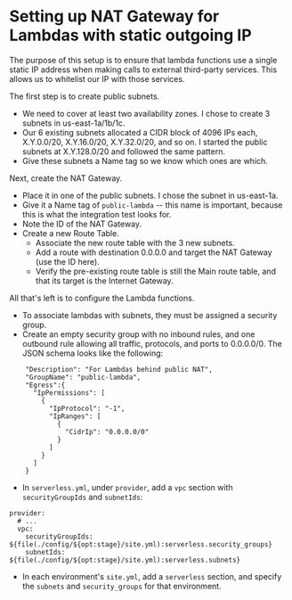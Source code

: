 # Setting up NAT Gateway for Lambdas with static outgoing IP

The purpose of this setup is to ensure that lambda functions use a single static IP address when making calls to external third-party services.  This allows us to whitelist our IP with those services.

The first step is to create public subnets.
* We need to cover at least two availability zones.  I chose to create 3 subnets in us-east-1a/1b/1c.
* Our 6 existing subnets allocated a CIDR block of 4096 IPs each, X.Y.0.0/20, X.Y.16.0/20, X.Y.32.0/20, and so on.  I started the public subnets at X.Y.128.0/20 and followed the same pattern.
* Give these subnets a Name tag so we know which ones are which.

Next, create the NAT Gateway.
* Place it in one of the public subnets.  I chose the subnet in us-east-1a.
* Give it a Name tag of `public-lambda` -- this name is important, because this is what the integration test looks for.
* Note the ID of the NAT Gateway.
* Create a new Route Table.
  - Associate the new route table with the 3 new subnets.
  - Add a route with destination 0.0.0.0 and target the NAT Gateway (use the ID here).
  - Verify the pre-existing route table is still the Main route table, and that its target is the Internet Gateway.

All that's left is to configure the Lambda functions.
* To associate lambdas with subnets, they must be assigned a security group.
* Create an empty security group with no inbound rules, and one outbound rule allowing all traffic, protocols, and ports to 0.0.0.0/0.  The JSON schema looks like the following:
```
    "Description": "For Lambdas behind public NAT",
    "GroupName": "public-lambda",
    "Egress":{
      "IpPermissions": [
        {
          "IpProtocol": "-1",
          "IpRanges": [
            {
              "CidrIp": "0.0.0.0/0"
            }
          ]
        }
      ]
    }
```
* In `serverless.yml`, under `provider`, add a `vpc` section with `securityGroupIds` and `subnetIds`:
```
provider:
  # ...
  vpc:
    securityGroupIds: ${file(./config/${opt:stage}/site.yml):serverless.security_groups}
    subnetIds: ${file(./config/${opt:stage}/site.yml):serverless.subnets}
```
* In each environment's `site.yml`, add a `serverless` section, and specify the `subnets` and `security_groups` for that environment.
